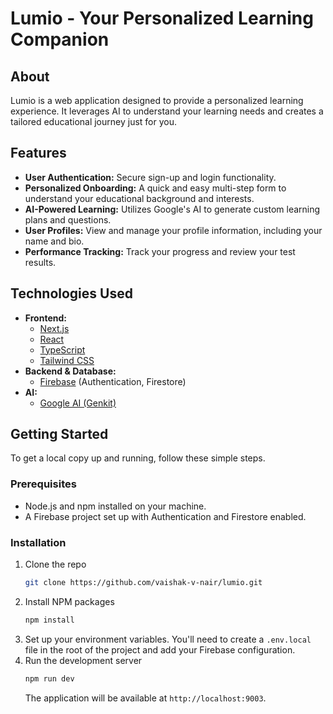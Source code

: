 # Lumio - Your Personalized Learning Companion

## About

Lumio is a web application designed to provide a personalized learning experience. It leverages AI to understand your learning needs and creates a tailored educational journey just for you.

## Features

*   **User Authentication:** Secure sign-up and login functionality.
*   **Personalized Onboarding:** A quick and easy multi-step form to understand your educational background and interests.
*   **AI-Powered Learning:** Utilizes Google's AI to generate custom learning plans and questions.
*   **User Profiles:** View and manage your profile information, including your name and bio.
*   **Performance Tracking:** Track your progress and review your test results.

## Technologies Used

*   **Frontend:**
    *   [Next.js](https://nextjs.org/)
    *   [React](https://reactjs.org/)
    *   [TypeScript](https://www.typescriptlang.org/)
    *   [Tailwind CSS](https://tailwindcss.com/)
*   **Backend & Database:**
    *   [Firebase](https://firebase.google.com/) (Authentication, Firestore)
*   **AI:**
    *   [Google AI (Genkit)](https://developers.google.com/genkit)

## Getting Started

To get a local copy up and running, follow these simple steps.

### Prerequisites

*   Node.js and npm installed on your machine.
*   A Firebase project set up with Authentication and Firestore enabled.

### Installation

1.  Clone the repo
    ```sh
    git clone https://github.com/vaishak-v-nair/lumio.git
    ```
2.  Install NPM packages
    ```sh
    npm install
    ```
3.  Set up your environment variables. You'll need to create a `.env.local` file in the root of the project and add your Firebase configuration.
4.  Run the development server
    ```sh
    npm run dev
    ```
    The application will be available at `http://localhost:9003`.
